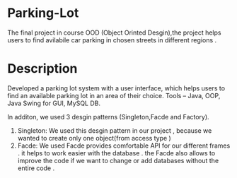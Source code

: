 #  Parking-Lot
The final project in course OOD (Object Orinted Desgin),the project helps users to find avilabile car parking in chosen streets in different regions  . 
# Description
Developed a parking lot system with a user interface, which helps users to find an available parking lot in an area of their choice.
Tools – Java, OOP, Java Swing for GUI, MySQL DB.

In additon, we used 3 desgin patterns (Singleton,Facde and Factory).

1) Singleton: We used this desgin pattern in our project , because we wanted to create only one object(from access type ) 
2) Facde: We used Facde provides comfortable API for our different frames . it helps to work easier with the database . the Facde also allows to improve the code if we want to change or add  databases without the  entire code  . 

